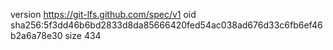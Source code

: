 version https://git-lfs.github.com/spec/v1
oid sha256:5f3dd46b6bd2833d8da85666420fed54ac038ad676d33c6fb6ef46b2a6a78e30
size 434
